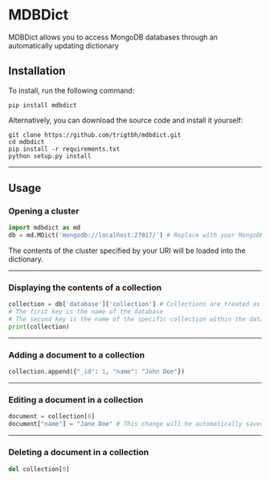 # MDBDict
MDBDict allows you to access MongoDB databases through an automatically updating dictionary

## Installation
To install, run the following command:
```
pip install mdbdict
```

Alternatively, you can download the source code and install it yourself:
```
git clone https://github.com/trigtbh/mdbdict.git
cd mdbdict
pip install -r requirements.txt
python setup.py install
```
---
## Usage

### Opening a cluster
```python
import mdbdict as md
db = md.MDict('mongodb://localhost:27017/') # Replace with your MongoDB URI
```
The contents of the cluster specified by your URI will be loaded into the dictionary.

---
### Displaying the contents of a collection
```python
collection = db['database']['collection'] # Collections are treated as lists of dictionaries
# The first key is the name of the database
# The second key is the name of the specific collection within the database
print(collection)
```
---
### Adding a document to a collection

```python
collection.append({"_id": 1, "name": "John Doe"})
```
---
### Editing a document in a collection

```python
document = collection[0]
document["name"] = "Jane Doe" # This change will be automatically saved to MongoDB
```
---
### Deleting a document in a collection

```python
del collection[0]
```